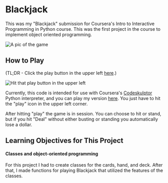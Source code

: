 # Blackjack

This was my "Blackjack" submission for Coursera's Intro to Interactive Programming in Python course. This was the first project in the course to implement object oriented programming.

![A pic of the game](https://raw.githubusercontent.com/znalbert/rice_university_coursera_iipp/master/06_blackjack/blackjack.png)

## How to Play

(TL;DR - Click the play button in the upper left [here](http://www.codeskulptor.org/#user40_2LHNvJJRAp_8.py).)

![Hit that play button in the upper left](https://raw.githubusercontent.com/znalbert/rice_university_coursera_iipp/master/01_rock_paper_scissors_lizard_spock/rpsls-play-button.png)

Currently, this code is intended for use with Coursera's [Codeskulptor](http://www.codeskulptor.org/) Python interpreter, and you can play my version [here](http://www.codeskulptor.org/#user40_2LHNvJJRAp_8.py). You just have to hit the "play" icon in the upper left corner.

After hitting "play" the game is in session.  You can choose to hit or stand, but if you hit "Deal" without either busting or standing you automatically lose a dollar.

## Learning Objectives for This Project

#### Classes and object-oriented programming

For this project I had to create classes for the cards, hand, and deck. After that, I made functions for playing Blackjack that utilized the features of the classes.
